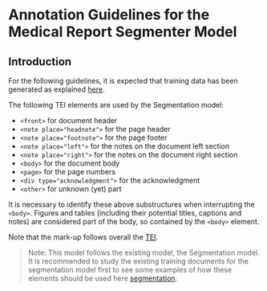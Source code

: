 # Annotation Guidelines for the Medical Report Segmenter Model

## Introduction

For the following guidelines, it is expected that training data has been generated as explained [here](../Training-the-models-of-Grobid/#generation-of-training-data).

The following TEI elements are used by the Segmentation model:

* `<front>` for document header
* `<note place="headnote">` for the page header
* `<note place="footnote">` for the page footer
* `<note place="left">` for the notes on the document left section
* `<note place="right">` for the notes on the document right section
* `<body>` for the document body
* `<page>` for the page numbers
* `<div type="acknowledgment">` for the acknowledgment
* `<other>` for unknown (yet) part

It is necessary to identify these above substructures when interrupting the `<body>`. Figures and tables (including their potential titles, captions and notes) are considered part of the body, so contained by the `<body>` element.

Note that the mark-up follows overall the [TEI](http://www.tei-c.org). 

> Note: This model follows the existing model, the Segmentation model. It is recommended to study the existing training documents for the segmentation model first to see some examples of how these elements should be used here [segmentation](../segmentation.md).
